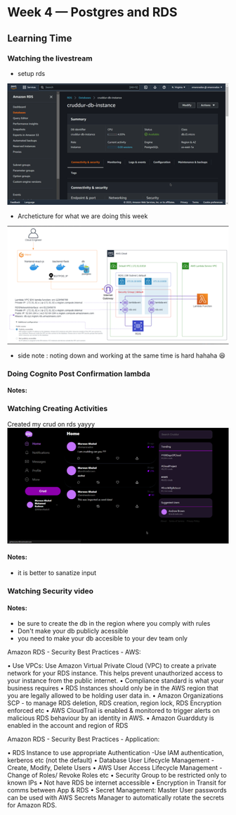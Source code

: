 # Week 4 — Postgres and RDS


## Learning Time

### Watching the livestream

* setup rds
  

![](assets/week4/rds_setup.png)

* Archeticture for what we are doing this week 
  
![](assets/week4/Diagram_for_archeticture.png)

* side note : noting down and working at the same time is hard hahaha 😆

### Doing Cognito Post Confirmation lambda

#### Notes:

### Watching Creating Activities
Created my crud on rds yayyy
![](assets/week4/first_crud.png)
#### Notes:
* it is better to sanatize input 

### Watching Security video

#### Notes:
* be sure to create the db in the region where you comply with rules
* Don't make your db publicly acessible
* you need to make your db accesible to your dev team only

Amazon RDS - Security Best Practices - AWS:

• Use VPCs: Use Amazon Virtual Private Cloud (VPC) to create a private
network for your RDS instance. This helps prevent unauthorized access
to your instance from the public internet.
• Compliance standard is what your business requires
• RDS Instances should only be in the AWS region that you are legally
allowed to be holding user data in.
• Amazon Organizations SCP - to manage RDS deletion, RDS creation,
region lock, RDS Encryption enforced etc
• AWS CloudTrail is enabled & monitored to trigger alerts on malicious
RDS behaviour by an identity in AWS.
• Amazon Guardduty is enabled in the account and region of RDS


Amazon RDS - Security Best Practices - Application:


• RDS Instance to use appropriate Authentication -Use IAM
authentication, kerberos etc (not the default)
• Database User Lifecycle Management - Create, Modify, Delete Users
• AWS User Access Lifecycle Management - Change of Roles/ Revoke
Roles etc
• Security Group to be restricted only to known IPs
• Not have RDS be internet accessible
• Encryption in Transit for comms between App & RDS
• Secret Management: Master User passwords can be used with AWS
Secrets Manager to automatically rotate the secrets for Amazon RDS.
